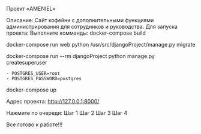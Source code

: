 Проект «AMENIEL»

Описание: Сайт кофейни с дополнительными функциями администрирования для сотрудников и руководства. 
Для запуска проекта:
Выполните комманды:
docker-compose build

docker-compose run web python /usr/src/djangoProject/manage.py migrate

docker-compose run --rm djangoProject python manage.py createsuperuser

	- POSTGRES_USER=root
	- POSTGRES_PASSWORD=postgres
	
docker-compose up

Адрес проекта:
http://127.0.0.1:8000/

Нажмите по очереди:
Шаг 1
Шаг 2
Шаг 3
Шаг 4

Все готово к работе!!!
